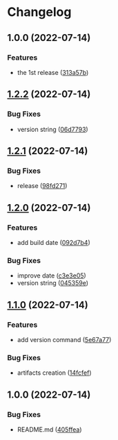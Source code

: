 # Changelog

## 1.0.0 (2022-07-14)


### Features

* the 1st release ([313a57b](https://github.com/ezh/wireguard-grpc/commit/313a57ba5648d3537f80e350f3868814ce9b5fd3))

## [1.2.2](https://github.com/ezh/wireguard-grpc/compare/v1.2.1...v1.2.2) (2022-07-14)


### Bug Fixes

* version string ([06d7793](https://github.com/ezh/wireguard-grpc/commit/06d77937828cb7f0428714bd59d598d9ef45ec0d))

## [1.2.1](https://github.com/ezh/wireguard-grpc/compare/v1.2.0...v1.2.1) (2022-07-14)


### Bug Fixes

* release ([98fd271](https://github.com/ezh/wireguard-grpc/commit/98fd2712243af4bf9c7626d0e8e00252d00d1e67))

## [1.2.0](https://github.com/ezh/wireguard-grpc/compare/v1.1.0...v1.2.0) (2022-07-14)


### Features

* add build date ([092d7b4](https://github.com/ezh/wireguard-grpc/commit/092d7b4b87da17a2e3b4112aefa7535c23cea4c6))


### Bug Fixes

* improve date ([c3e3e05](https://github.com/ezh/wireguard-grpc/commit/c3e3e0572d0aa54cd514d9cd6443ff8765279c3d))
* version string ([045359e](https://github.com/ezh/wireguard-grpc/commit/045359eb8f6da2eb82f311de24945abebf2a55b6))

## [1.1.0](https://github.com/ezh/wireguard-grpc/compare/v1.0.0...v1.1.0) (2022-07-14)


### Features

* add version command ([5e67a77](https://github.com/ezh/wireguard-grpc/commit/5e67a775badd15bff9365437cd0b65b82262df93))


### Bug Fixes

* artifacts creation ([14fcfef](https://github.com/ezh/wireguard-grpc/commit/14fcfef5db4ed94593811286d00241e96abe56fb))

## 1.0.0 (2022-07-14)


### Bug Fixes

* README.md ([405ffea](https://github.com/ezh/wireguard-grpc/commit/405ffeaf059c9e214977b3238c3803683868ac6a))
